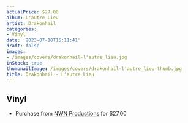 ```yaml
---
actualPrice: $27.00
album: L'autre Lieu
artist: Drakonhail
categories:
- Vinyl
date: '2023-07-18T16:11:41'
draft: false
images:
- /images/covers/drakonhail-l'autre_lieu.jpg
inStock: true
thumbnailImage: /images/covers/drakonhail-l'autre_lieu-thumb.jpg
title: Drakonhail - L'autre Lieu
---
```


## Vinyl
* Purchase from [NWN Productions](http://shop.nwnprod.com/index.php?route=product/product&path=75&product_id=36997&sort=pd.name&order=ASC) for $27.00
